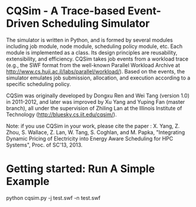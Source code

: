 # CQSim - A Trace-based Event-Driven Scheduling Simulator
The simulator is written in Python, and is formed by several modules including job module, node module, scheduling policy module, etc. Each module is implemented as a class. Its design principles are reusability, extensibility, and efficiency. CQSim takes job events from a workload trace (e.g., the SWF format from the well-known Parallel Workload Archive at http://www.cs.huji.ac.il/labs/parallel/workload/). Based on the events, the simulator emulates job submission, allocation, and execution according to a specific scheduling policy. 

CQSim was originally developed by Dongxu Ren and Wei Tang (version 1.0) in 2011-2012, and later was improved by Xu Yang and Yuping Fan (master branch), all under the supervision of Zhiling Lan at the Illinois Institute of Technology (http://bluesky.cs.iit.edu/cqsim/). 

Note: if you use CQSim in your work, please cite the paper : X. Yang, Z. Zhou, S. Wallace, Z. Lan, W. Tang, S. Coghlan, and M. Papka, "Integrating Dynamic Pricing of Electricity into Energy Aware Scheduling for HPC Systems", Proc. of SC'13, 2013.

# Getting started: Run A Simple Example
python cqsim.py -j test.swf -n test.swf
